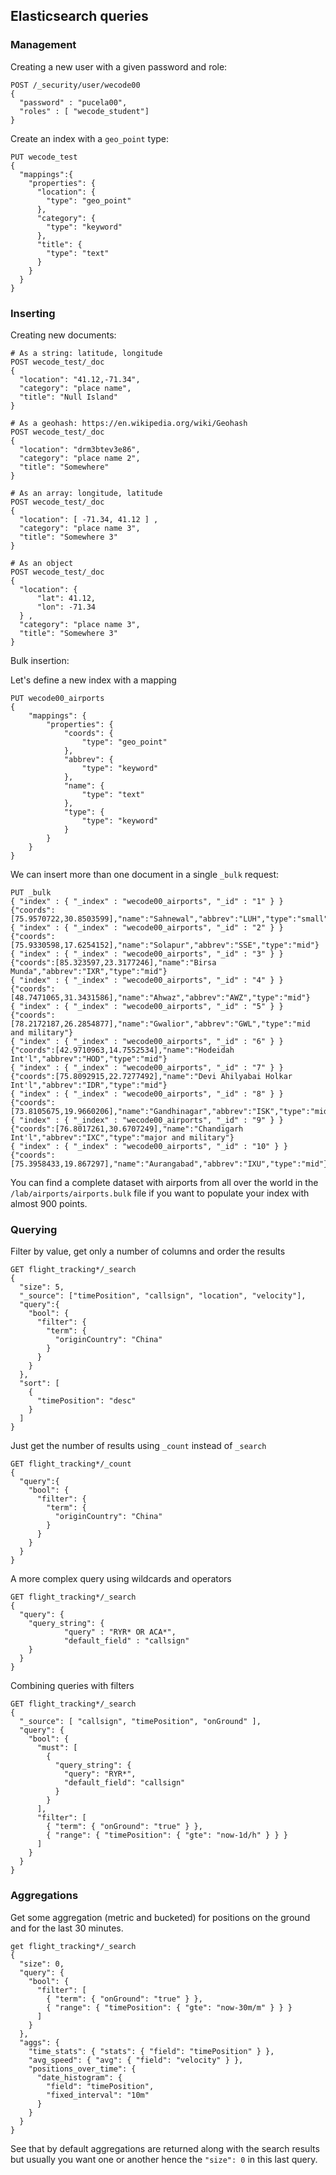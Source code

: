 ## Elasticsearch queries 

### Management

Creating a new user with a given password and role:

```
POST /_security/user/wecode00
{
  "password" : "pucela00",
  "roles" : [ "wecode_student"]
}
```

Create an index with a `geo_point` type:
```
PUT wecode_test
{
  "mappings":{
    "properties": {
      "location": {
        "type": "geo_point"
      },
      "category": {
        "type": "keyword"
      },
      "title": {
        "type": "text"
      }
    }
  }
}
```


### Inserting

Creating new documents: 

```
# As a string: latitude, longitude
POST wecode_test/_doc
{
  "location": "41.12,-71.34",
  "category": "place name",
  "title": "Null Island"
}

# As a geohash: https://en.wikipedia.org/wiki/Geohash
POST wecode_test/_doc
{
  "location": "drm3btev3e86",
  "category": "place name 2",
  "title": "Somewhere"
}

# As an array: longitude, latitude
POST wecode_test/_doc
{
  "location": [ -71.34, 41.12 ] ,
  "category": "place name 3",
  "title": "Somewhere 3"
}

# As an object
POST wecode_test/_doc
{
  "location": {
      "lat": 41.12,
      "lon": -71.34
  } ,
  "category": "place name 3",
  "title": "Somewhere 3"
}
```

Bulk insertion:

Let's define a new index with a mapping
```
PUT wecode00_airports
{
    "mappings": {
        "properties": {
            "coords": {
                "type": "geo_point"
            },
            "abbrev": {
                "type": "keyword"
            },
            "name": {
                "type": "text"
            },
            "type": {
                "type": "keyword"
            }
        }
    }
}
```

We can insert more than one document in a single `_bulk` request:

```
PUT _bulk
{ "index" : { "_index" : "wecode00_airports", "_id" : "1" } }
{"coords":[75.9570722,30.8503599],"name":"Sahnewal","abbrev":"LUH","type":"small"}
{ "index" : { "_index" : "wecode00_airports", "_id" : "2" } }
{"coords":[75.9330598,17.6254152],"name":"Solapur","abbrev":"SSE","type":"mid"}
{ "index" : { "_index" : "wecode00_airports", "_id" : "3" } }
{"coords":[85.323597,23.3177246],"name":"Birsa Munda","abbrev":"IXR","type":"mid"}
{ "index" : { "_index" : "wecode00_airports", "_id" : "4" } }
{"coords":[48.7471065,31.3431586],"name":"Ahwaz","abbrev":"AWZ","type":"mid"}
{ "index" : { "_index" : "wecode00_airports", "_id" : "5" } }
{"coords":[78.2172187,26.2854877],"name":"Gwalior","abbrev":"GWL","type":"mid and military"}
{ "index" : { "_index" : "wecode00_airports", "_id" : "6" } }
{"coords":[42.9710963,14.7552534],"name":"Hodeidah Int'l","abbrev":"HOD","type":"mid"}
{ "index" : { "_index" : "wecode00_airports", "_id" : "7" } }
{"coords":[75.8092915,22.7277492],"name":"Devi Ahilyabai Holkar Int'l","abbrev":"IDR","type":"mid"}
{ "index" : { "_index" : "wecode00_airports", "_id" : "8" } }
{"coords":[73.8105675,19.9660206],"name":"Gandhinagar","abbrev":"ISK","type":"mid"}
{ "index" : { "_index" : "wecode00_airports", "_id" : "9" } }
{"coords":[76.8017261,30.6707249],"name":"Chandigarh Int'l","abbrev":"IXC","type":"major and military"}
{ "index" : { "_index" : "wecode00_airports", "_id" : "10" } }
{"coords":[75.3958433,19.867297],"name":"Aurangabad","abbrev":"IXU","type":"mid"}
```

You can find a complete dataset with airports from all over the world in the `/lab/airports/airports.bulk` file if you want to populate your index with almost 900 points.

### Querying

Filter by value, get only a number of columns and order the results

```
GET flight_tracking*/_search
{
  "size": 5,
  "_source": ["timePosition", "callsign", "location", "velocity"],
  "query":{
    "bool": {
      "filter": {
        "term": {
          "originCountry": "China"
        }
      }
    }
  },
  "sort": [
    {
      "timePosition": "desc"
    }
  ]
}
```

Just get the number of results using `_count` instead of `_search`
```
GET flight_tracking*/_count
{
  "query":{
    "bool": {
      "filter": {
        "term": {
          "originCountry": "China"
        }
      }
    }
  }
}
```

A more complex query using wildcards and operators

```
GET flight_tracking*/_search
{
  "query": {
    "query_string": {
            "query" : "RYR* OR ACA*",
            "default_field" : "callsign"
    }
  }
}
```

Combining queries with filters

```
GET flight_tracking*/_search
{
  "_source": [ "callsign", "timePosition", "onGround" ],
  "query": {
    "bool": {
      "must": [
        {
          "query_string": {
            "query": "RYR*",
            "default_field": "callsign"
          }
        }
      ],
      "filter": [
        { "term": { "onGround": "true" } },
        { "range": { "timePosition": { "gte": "now-1d/h" } } }
      ]
    }
  }
}
```

### Aggregations

Get some aggregation (metric and bucketed) for positions on the ground and for the last 30 minutes.

```
get flight_tracking*/_search
{
  "size": 0,
  "query": {
    "bool": {
      "filter": [
        { "term": { "onGround": "true" } },
        { "range": { "timePosition": { "gte": "now-30m/m" } } }
      ]
    }
  },
  "aggs": {
    "time_stats": { "stats": { "field": "timePosition" } },
    "avg_speed": { "avg": { "field": "velocity" } },
    "positions_over_time": {
      "date_histogram": {
        "field": "timePosition",
        "fixed_interval": "10m"
      }
    }
  }
}
```

See that by default aggregations are returned along with the search results but usually you want one or another hence the `"size": 0` in this last query.